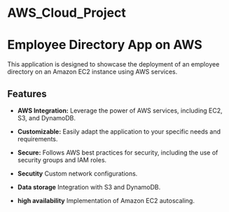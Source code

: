 # AWS_Cloud_Project

# Employee Directory App on AWS

This application is designed to showcase the deployment of an employee directory on an Amazon EC2 instance using AWS services.

## Features
- **AWS Integration:** Leverage the power of AWS services, including EC2, S3, and DynamoDB.
- **Customizable:** Easily adapt the application to your specific needs and requirements.
- **Secure:** Follows AWS best practices for security, including the use of security groups and IAM roles.

- **Secutity** Custom network configurations.
- **Data storage** Integration with S3 and DynamoDB.
- **high availability** Implementation of Amazon EC2 autoscaling.


